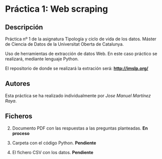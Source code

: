 # Práctica 1: Web scraping 



## Descripción

Práctica nº 1 de la asignatura Tipología y ciclo de vida de los datos.
Máster de Ciencia de Datos de la Universitat Oberta de Catalunya.

Uso de herramientas de extracción de datos Web. En este caso práctico se realizará, mediante lenguaje Python.

El repositorio de donde se realizará la extración será:  **http://imslp.org/**



## Autores

Esta práctica se ha realizado individualmente por _Jose Manuel Martínez Raya_.



## Ficheros

2. Documento PDF con las respuestas a las preguntas planteadas. **En proceso**

3. Carpeta con el código Python.  **Pendiente**

4. El fichero CSV con los datos. **Pendiente**
